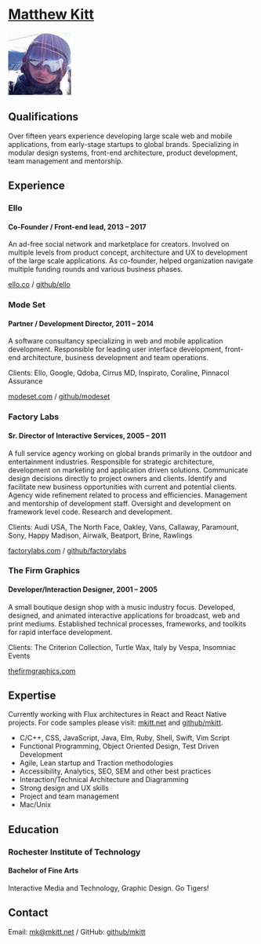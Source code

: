 # [Matthew Kitt](http://mkitt.net/ "mkitt.net")
<img alt="matthew kitt" src="/assets/matthew-kitt-avatar-256.jpg" width="128" height="128" />

## Qualifications
Over fifteen years experience developing large scale web and mobile
applications, from early-stage startups to global brands. Specializing in
modular design systems, front-end architecture, product development, team
management and mentorship.

## Experience

### Ello
#### Co-Founder / Front-end lead, 2013 – 2017
An ad-free social network and marketplace for creators. Involved on multiple
levels from product concept, architecture and UX to development of the large
scale applications. As co-founder, helped organization navigate multiple funding
rounds and various business phases.

[ello.co](http://ello.co/) / [github/ello](https://github.com/ello/)

### Mode Set
#### Partner / Development Director, 2011 – 2014
A software consultancy specializing in web and mobile application development.
Responsible for leading user interface development, front-end architecture,
business development and team operations.

Clients: Ello, Google, Qdoba, Cirrus MD, Inspirato, Coraline, Pinnacol Assurance

[modeset.com](http://modeset.com/) / [github/modeset](https://github.com/modeset/)

### Factory Labs
#### Sr. Director of Interactive Services, 2005 – 2011
A full service agency working on global brands primarily in the outdoor and
entertainment industries. Responsible for strategic architecture, development on
marketing and application driven solutions. Communicate design decisions
directly to project owners and clients. Identify and facilitate new business
opportunities with current and potential clients. Agency wide refinement related
to process and efficiencies. Management and mentorship of development staff.
Oversight and development on framework level code. Research and development.

Clients: Audi USA, The North Face, Oakley, Vans, Callaway, Paramount,
Sony, Happy Madison, Airwalk, Beatport, Brine, Rawlings

[factorylabs.com](http://factorylabs.com/) / [github/factorylabs](https://github.com/factorylabs/)

### The Firm Graphics
#### Developer/Interaction Designer, 2001 – 2005
A small boutique design shop with a music industry focus. Developed, designed,
and animated interactive applications for broadcast, web and print mediums.
Established technical processes, frameworks, and toolkits for rapid interface
development.
  
Clients: The Criterion Collection, Turtle Wax, Italy by Vespa, Insomniac Events

[thefirmgraphics.com](http://thefirmgraphics.com/)

## Expertise
Currently working with Flux architectures in React and React Native projects.
For code samples please visit: [mkitt.net](http://mkitt.net/ "mkitt.net") and
[github/mkitt](https://github.com/mkitt/).

- C/C++, CSS, JavaScript, Java, Elm, Ruby, Shell, Swift, Vim Script
- Functional Programming, Object Oriented Design, Test Driven Development
- Agile, Lean startup and Traction methodologies
- Accessibility, Analytics, SEO, SEM and other best practices
- Interaction/Technical Architecture and Diagramming
- Strong design and UX skills
- Project and team management
- Mac/Unix

## Education

### Rochester Institute of Technology
#### Bachelor of Fine Arts
Interactive Media and Technology, Graphic Design. Go Tigers!

## Contact
Email: <mk@mkitt.net> / GitHub: [github/mkitt](https://github.com/mkitt/)

